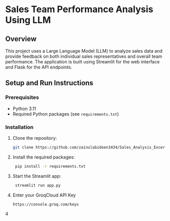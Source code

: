 # Sales Team Performance Analysis Using LLM

## Overview
This project uses a Large Language Model (LLM) to analyze sales data and provide feedback on both individual sales representatives and overall team performance. The application is built using Streamlit for the web interface and Flask for the API endpoints.

## Setup and Run Instructions

### Prerequisites
- Python 3.11
- Required Python packages (see `requirements.txt`)

### Installation
1. Clone the repository:
   ```sh
   git clone https://github.com/zainulabideen3434/Sales_Analysis_Excercise
2. Install the required packages:
   ```sh  
    pip install -r requirements.txt
3. Start the Streamlit app:
   ```sh
    streamlit run app.py

4. Enter your GroqCloud API Key
   ```sh
   https://console.groq.com/keys
4
